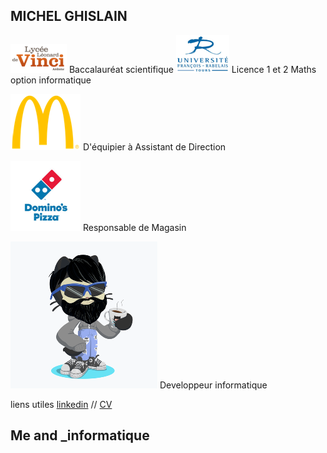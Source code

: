## MICHEL GHISLAIN 

![Image](lycée.png)  Baccalauréat scientifique
![Image](univ.png)  Licence 1 et 2 Maths option informatique


![Image](mc.png)  D'équipier à Assistant de Direction

![Image](dom.png) Responsable de Magasin

![Image](cat.png) Developpeur informatique






liens utiles [linkedin](https://www.linkedin.com/in/ghislain-michel-31b024153/) // [CV](CV_Ghislain_Michel_M2i.docx)
## Me and _informatique 


 
 
